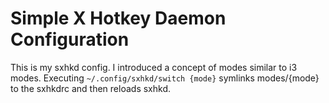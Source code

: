 # Simple X Hotkey Daemon Configuration
This is my sxhkd config. I introduced a concept of modes similar to i3 modes.
Executing `~/.config/sxhkd/switch {mode}` symlinks modes/{mode} to the sxhkdrc and then reloads sxhkd.


